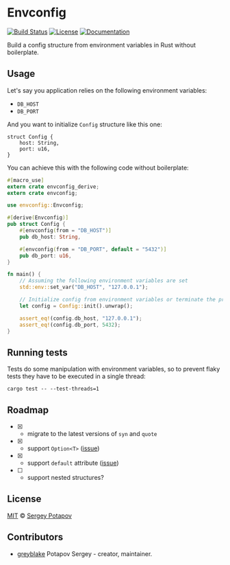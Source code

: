 # Envconfig

[![Build Status](https://travis-ci.org/greyblake/envconfig-rs.svg?branch=master)](https://travis-ci.org/greyblake/envconfig-rs)
[![License](https://img.shields.io/badge/license-MIT-blue.svg)](https://raw.githubusercontent.com/greyblake/envconfig-rs/master/LICENSE)
[![Documentation](https://docs.rs/envconfig/badge.svg)](https://docs.rs/envconfig)

Build a config structure from environment variables in Rust without boilerplate.

## Usage

Let's say you application relies on the following environment variables:

* `DB_HOST`
* `DB_PORT`

And you want to initialize `Config` structure like this one:

```rust,ignore
struct Config {
    host: String,
    port: u16,
}
```

You can achieve this with the following code without boilerplate:

```rust
#[macro_use]
extern crate envconfig_derive;
extern crate envconfig;

use envconfig::Envconfig;

#[derive(Envconfig)]
pub struct Config {
    #[envconfig(from = "DB_HOST")]
    pub db_host: String,

    #[envconfig(from = "DB_PORT", default = "5432")]
    pub db_port: u16,
}

fn main() {
    // Assuming the following environment variables are set
    std::env::set_var("DB_HOST", "127.0.0.1");

    // Initialize config from environment variables or terminate the process.
    let config = Config::init().unwrap();

    assert_eq!(config.db_host, "127.0.0.1");
    assert_eq!(config.db_port, 5432);
}
```

## Running tests

Tests do some manipulation with environment variables, so to
prevent flaky tests they have to be executed in a single thread:

```
cargo test -- --test-threads=1
```

## Roadmap

* [x] - migrate to the latest versions of `syn` and `quote`
* [x] - support `Option<T>` ([issue](https://github.com/greyblake/envconfig-rs/issues/10))
* [x] - support `default` attribute ([issue](https://github.com/greyblake/envconfig-rs/issues/3))
* [ ] - support nested structures?

## License

[MIT](https://github.com/greyblake/envconfig-rs/blob/master/LICENSE) © [Sergey Potapov](http://greyblake.com/)

## Contributors

- [greyblake](https://github.com/greyblake) Potapov Sergey - creator, maintainer.
